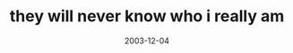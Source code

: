 ---
layout: base.njk
title : 'they will never know who i really am' 
view_title : 'they will never know who i really am' 
year : '2003' 
date : '2003-12-04' 
img_file : '/drawing/theywillneverknowwhoireally.png' 
html_file : 'theywillneverknowwhoireally' 
next_html : 'byebyelittleone.html' 
year_order : '161' 
permalink : "title/{{html_file}}.html"
---